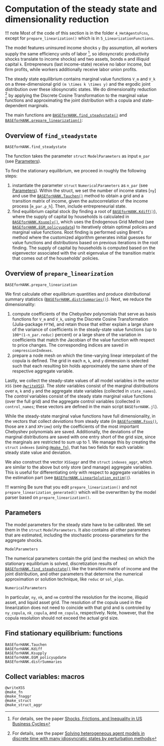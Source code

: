 # Computation of the steady state and dimensionality reduction
!!! note
    Most of the code of this section is in the folder `4_HetAgentsFcns`, except for  `prepare_linearization()` which is in `5_LinearizationFunctions`.

The model features uninsured income shocks ``y`` (by assumption, all workers supply the same
efficiency units of labor [^BBL], so idiosyncratic productivity shocks translate
to income shocks) and two assets, bonds ``m`` and illiquid capital ``k``. Entrepreneurs
(last income-state) receive no labor income, but firm profits, while workers additionally
receive labor union profits.                                                                                                

The steady state equilibrium contains marginal value functions ``V_m`` and ``V_k``
on a three-dimensional grid ``(m \times k \times y)`` and the ergodic joint distribution
over these idiosyncratic states. We do dimensionality reduction [^BL] by applying
the Discrete Cosine Transformation to the marginal value functions and approximating
the joint distribution with a copula and state-dependent marginals.

The main functions are [`BASEforHANK.find_steadystate()`](@ref) and [`BASEforHANK.prepare_linearization()`](@ref):

## Overview of `find_steadystate`
```@docs
BASEforHANK.find_steadystate
```
The function takes the parameter `struct` `ModelParameters` as input `m_par` (see [Parameters](@ref)).

To find the stationary equilibrium, we proceed in roughly the following steps:

1. instantiate the parameter `struct` `NumericalParameters` as `n_par` (see [Parameters](@ref)).
   Within the struct, we set the number of income states [`ny`] and use the [`BASEforHANK.Tauchen()`](@ref) method to obtain a grid and a transition matrix of income, given the autocorrelation of the income process [`m_par.ρ_h`]. Then, include entrepreneurial state.
2. find equilibrium capital stock (by finding a root of [`BASEforHANK.Kdiff()`](@ref)), where
    the supply of capital by households is calculated in [`BASEforHANK.Ksupply()`](@ref),
    which uses the Endogenous Grid Method (see [`BASEforHANK.EGM_policyupdate`](@ref))
    to iteratively obtain optimal policies and marginal value functions. Root finding is performed using Brent's method where the customized algorithm generates initial guesses for value functions and distributions based on previous iterations in the root finding. The supply of capital by households is computed based on the eigenvector associated with the unit eigenvalue of the transition matrix that comes out of the households' policies.

## Overview of `prepare_linearization`
```@docs
BASEforHANK.prepare_linearization
```
We first calculate other equilibrium quantities and produce distributional summary statistics ([`BASEforHANK.distrSummaries()`](@ref)). Next, we reduce the dimensionality:

1. compute coefficients of the Chebyshev polynomials that serve as basis functions
    for ``V_m`` and ``V_k``, using the Discrete Cosine Transformation (Julia-package
    `FFTW`), and retain those that either explain a large share of the variance of 
    coefficients in the steady-state value functions (up to `100*(1-n_par.reduc)` percent) 
    or a large share of the variation in coefficients that match the Jacobian of the value 
    function with respect to price changes. The corresponding indices are saved in `compressionIndexes`.
2. prepare a node mesh on which the time-varying linear interpolant of the copula
     is defined. The grid in each ``m``, ``k``, and ``y`` dimension is selected 
     such that each resulting bin holds approximately the same share of the
     respective aggregate variable. 

Lastly, we collect the steady-state values of all model variables in the 
vector `XSS` (see [`@writeXSS`](@ref)). The *state* variables consist of
the marginal distributions over ``m``, ``k`` and ``y`` and the aggregate state variables
(collected in `state_names`). The *control* variables consist of the steady state
marginal value functions (over the full grid) and the aggregate control variables
(collected in `control_names`; these vectors are defined in the main script `BASEforHANK.jl`).

While the steady-state marginal value functions have full dimensionality,
in the vectors that collect *deviations* from steady state (in [`BASEforHANK.Fsys()`](@ref), those are `X` and `XPrime`)
only the coefficients of the most important Chebyshev polynomials are saved.
Additionally, the deviations of the marginal distributions are saved with one entry short of
the grid size, since the marginals are restricted to sum up to 1.
We manage this by creating the `struct` `indexes` (using [`@make_fn`](@ref)),
that has two fields for each variable: steady state value and deviation.

We also construct the vector `XSSaggr` and the `struct` `indexes_aggr`,
which are similar to the above but only store (and manage) aggregate variables.
This is useful for differentiating only with respect to aggregate variables
in the estimation part (see [`BASEforHANK.LinearSolution_estim()`](@ref)).

!!! warning
    Be sure that you edit `prepare_linearization()` and not `prepare_linearization_generated()` which will be overwritten by the model parser based on `prepare_linearization()`.

## Parameters
The model parameters for the steady state have to be calibrated. We set them
in the `struct` `ModelParameters`. It also contains all other parameters that
are estimated, including the stochastic process-parameters for the aggregate
shocks.
```@docs
ModelParameters
```
The numerical parameters contain the grid (and the meshes) on which the
stationary equilibrium is solved, discretization results of [`BASEforHANK.find_steadystate()`](@ref) 
like the transition matrix of income and the joint distribution, and other
parameters that determine the numerical approximation or solution technique,
like `reduc` or `sol_algo`.
```@docs
NumericalParameters
```
In particular, `ny`, `nk`, and `nm` control the resolution for the income, illiquid asset, and liquid asset grid. The resolution of the copula used in the linearization does not need to coincide with that grid and is controled by `ny_copula`, `nk_copula`, and `nm_copula`, respectively. Note, however, that the copula resolution should not exceed the actual grid size.
## Find stationary equilibrium: functions
```@docs
BASEforHANK.Tauchen
BASEforHANK.Kdiff
BASEforHANK.Ksupply
BASEforHANK.EGM_policyupdate
BASEforHANK.distrSummaries
```

## Collect variables: macros
```@docs
@writeXSS
@make_fn
@make_fnaggr
@make_struct
@make_struct_aggr
```

[^BBL]:
    For details, see the paper [Shocks, Frictions, and Inequality in US Business Cycles](https://cepr.org/active/publications/discussion_papers/dp.php?dpno=14364)
[^BL]:
    For details, see the paper
    [Solving heterogeneous agent models in discrete time with many idiosyncratic states by perturbation methods](https://cepr.org/active/publications/discussion_papers/dp.php?dpno=13071#)